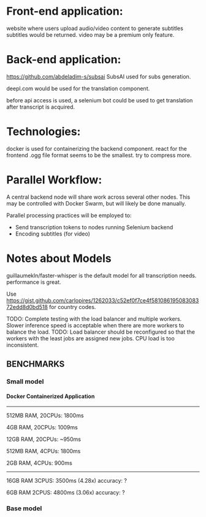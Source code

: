 # Front-end application:
website where users upload audio/video content to generate subtitles
subtitles would be returned. video may be a premium only feature.


# Back-end application:
https://github.com/abdeladim-s/subsai
SubsAI used for subs generation.

deepl.com would be used for the translation component.

before api access is used, a selenium bot could be used to get translation after transcript is acquired.

# Technologies:

docker is used for containerizing the backend component.
react for the frontend
.ogg file format seems to be the smallest. try to compress more.

# Parallel Workflow:

A central backend node will share work across several other nodes. This may be controlled with Docker Swarm, but will likely be done manually.

Parallel processing practices will be employed to:
- Send transcription tokens to nodes running Selenium backend
- Encoding subtitles (for video)

# Notes about Models

guillaumekln/faster-whisper is the default model for all transcription needs. 
performance is great. 

Use https://gist.github.com/carlopires/1262033/c52ef0f7ce4f58108619508308372edd8d0bd518 for country codes.

TODO: Complete testing with the load balancer and multiple workers. Slower inference speed is acceptable when there are more workers to balance the load.
TODO: Load balancer should be reconfigured so that the workers with the least jobs are assigned new jobs. CPU load is too inconsistent.

## BENCHMARKS

### Small model

#### Docker Containerized Application
--------------------
512MB RAM, 20CPUs: 1800ms

4GB RAM, 20CPUs: 1009ms

12GB RAM, 20CPUs: ~950ms

512MB RAM, 4CPUs: 1800ms

2GB RAM, 4CPUs: 900ms

------------------------------
16GB RAM 3CPUS: 3500ms (4.28x) accuracy: ?

6GB RAM 2CPUS: 4800ms (3.06x) accuracy: ?

### Base model
